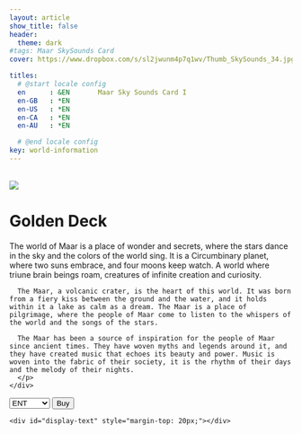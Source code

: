 ```yaml
---
layout: article
show_title: false
header:
  theme: dark
#tags: Maar SkySounds Card
cover: https://www.dropbox.com/s/sl2jwunm4p7q1wv/Thumb_SkySounds_34.jpg?raw=1

titles:
  # @start locale config
  en      : &EN       Maar Sky Sounds Card I
  en-GB   : *EN
  en-US   : *EN
  en-CA   : *EN
  en-AU   : *EN

  # @end locale config
key: world-information
---
```


<br>

<div class="item">
  <div class="item__image">
    <img class="image image--lg" src="https://www.dropbox.com/s/k2gdp6saf52082y/SkySounds34.png?raw=1"/>
  </div>
  <div class="item__content">
    <div class="item__header">
      <h1>Golden Deck</h1>
    </div>
    <div class="item__description">
      <p>The world of Maar is a place of wonder and secrets, where the stars dance in the sky and the colors of the world sing. It is a Circumbinary planet, where two suns embrace, and four moons keep watch. A world where triune brain beings roam, creatures of infinite creation and curiosity.

      The Maar, a volcanic crater, is the heart of this world. It was born from a fiery kiss between the ground and the water, and it holds within it a lake as calm as a dream. The Maar is a place of pilgrimage, where the people of Maar come to listen to the whispers of the world and the songs of the stars.

      The Maar has been a source of inspiration for the people of Maar since ancient times. They have woven myths and legends around it, and they have created music that echoes its beauty and power. Music is woven into the fabric of their society, it is the rhythm of their days and the melody of their nights.
      </p>
    </div>
  </div>
</div>


<div class="p-4">
  <div class="padding: ($spacer * 1.5); margin-top: $spacer*4;">
    <select class="select" id="link-selector">
      <option value="https://maarworld.gumroad.com/l/skysound1">ENT</option>
      <option value="https://maarworld.gumroad.com/">Physical</option>
      <option value="https://opensea.io/">Digital</option>
    </select>
    <button class="button button--primary  button--rounded" id="go-button">Buy</button>

    <div id="display-text" style="margin-top: 20px;"></div>

  </div>
</div>

<script>
  const linkSelector = document.querySelector("#link-selector");
  const displayText = document.querySelector("#display-text");

  linkSelector.addEventListener("change", function() {
    const selectedValue = linkSelector.value;
    switch (selectedValue) {
      case "https://maarworld.gumroad.com/l/skysound1":
        displayText.innerHTML = "Buy ENT Deck Available Soon";
        break;
      case "https://maarworld.gumroad.com/":
        displayText.innerHTML = "Buy Physical Deck Available Soon";
        break;
      case "https://opensea.io/":
        displayText.innerHTML = "Buy NFT Deck Available Soon ";
        break;
      default:
        displayText.innerHTML = "< Select your Deck Type";
    }
  });

  // Trigger the change event manually to show the selected option value on page load
  linkSelector.dispatchEvent(new Event('change'));

  const goButton = document.querySelector("#go-button");
  goButton.addEventListener("click", function() {
      const selectedLink = linkSelector.value;
      // window.open(selectedLink, "_blank");
    });
</script>
